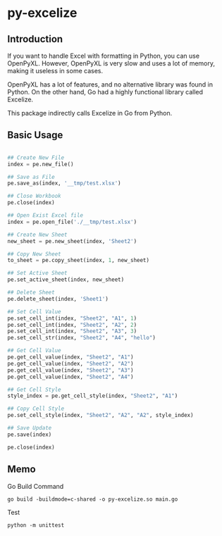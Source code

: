 py-excelize
===========

## Introduction

If you want to handle Excel with formatting in Python, you can use OpenPyXL.
However, OpenPyXL is very slow and uses a lot of memory, making it useless in some cases.

OpenPyXL has a lot of features, and no alternative library was found in Python.
On the other hand, Go had a highly functional library called Excelize.

This package indirectly calls Excelize in Go from Python.

## Basic Usage

```python

## Create New File
index = pe.new_file()

## Save as File
pe.save_as(index, '__tmp/test.xlsx')

## Close Workbook
pe.close(index)

## Open Exist Excel file
index = pe.open_file('./__tmp/test.xlsx')

## Create New Sheet
new_sheet = pe.new_sheet(index, 'Sheet2')

## Copy New Sheet
to_sheet = pe.copy_sheet(index, 1, new_sheet)

## Set Active Sheet
pe.set_active_sheet(index, new_sheet)

## Delete Sheet
pe.delete_sheet(index, 'Sheet1')

## Set Cell Value
pe.set_cell_int(index, "Sheet2", "A1", 1)
pe.set_cell_int(index, "Sheet2", "A2", 2)
pe.set_cell_int(index, "Sheet2", "A3", 3)
pe.set_cell_str(index, "Sheet2", "A4", "hello")

## Get Cell Value
pe.get_cell_value(index, "Sheet2", "A1")
pe.get_cell_value(index, "Sheet2", "A2")
pe.get_cell_value(index, "Sheet2", "A3")
pe.get_cell_value(index, "Sheet2", "A4")

## Get Cell Style
style_index = pe.get_cell_style(index, "Sheet2", "A1")

## Copy Cell Style
pe.set_cell_style(index, "Sheet2", "A2", "A2", style_index)

## Save Update
pe.save(index)

pe.close(index)
```

## Memo

Go Build Command
```
go build -buildmode=c-shared -o py-excelize.so main.go
```

Test
```
python -m unittest
```